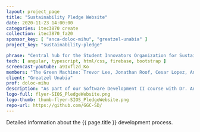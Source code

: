 ```yaml
---
layout: project_page
title: "Sustainability Pledge Website"
date: 2020-11-23 14:00:00
categories: itec3870 create
collection: itec3870_fa20
sponsor_key: [ "anca-doloc-mihu", "greatzel-unabia" ]
project_key: "sustainability-pledge"

phrase: "Central hub for the Student Innovators Organization for Sustainability (SIOS) (:crown: :crown: 2ND PLACE)"
tech: [ angular, typescript, html/css, firebase, bootstrap ]
screencast-youtube: a9Ixflzd_Ko
members: "The Green Machine: Trevor Lee, Jonathan Roof, Cesar Lopez, Angel Mercado"
client: "Greatzel Unabia"
prof: doloc-mihu
description: "As part of our Software Development II course with Dr. Anca Doloc-Mihu, we have been working on the GGC Sustainability Pledge website. The website provides a central hub for the Student Innovation Organization for Sustainability which allows GGC members to take a survey to commit to various sustainability practices, gain information on the organization's projects and events, and send contact information to get involved."
logo-full: flyer-SIOS_PledgeWebsite.png
logo-thumb: thumb-flyer-SIOS_PledgeWebsite.png
repo-url: https://github.com/GGC-SD/
---
```


Detailed information about the {{ page.title }} development process.

<!-- lightgallery -->
<script src="https://code.jquery.com/jquery-2.2.4.min.js"></script>
<script src="https://cdn.jsdelivr.net/lightgallery/1.3.7/js/lightgallery.min.js"></script>
<script src="https://cdn.jsdelivr.net/g/lg-zoom"></script>

<script type="text/javascript">
    $(document).ready(function() {
    $("body").lightGallery({
    zoom: true,
    selector: 'a#lightgallery',
    selectWithin: 'body'
    });
    });
</script>

[ggc]: http://www.ggc.edu
[gunay-ggc]: http://www.ggc.edu/about-ggc/directory/cengiz-gunay
[doloc-ggc]: http://www.ggc.edu/about-ggc/directory/anca-doloc-mihu
